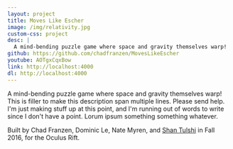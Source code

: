 ```yaml
---
layout: project
title: Moves Like Escher
image: /img/relativity.jpg
custom-css: project
desc: |
  A mind-bending puzzle game where space and gravity themselves warp!
github: https://github.com/chadfranzen/MovesLikeEscher
youtube: AOTgxCqxBow
link: http://localhost:4000
dl: http://localhost:4000
---
```

A mind-bending puzzle game where space and gravity themselves warp! This is filler to make this description span multiple lines. 
Please send help. I'm just making stuff up at this point, and I'm running out of words to write since I don't have a point.
Lorum ipsum something something whatever.

Built by Chad Franzen, Dominic Le, Nate Myren, and [Shan Tulshi](https://notgood.site) in Fall 2016, for the Oculus Rift.